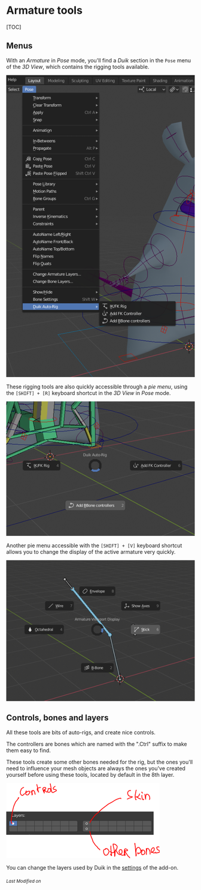 # Armature tools

[TOC]

## Menus

With an *Armature* in *Pose* mode, you'll find a *Duik* section in the `Pose` menu of the *3D View*, which contains the rigging tools available.

![Pose menu](img/pose-menu.png)

These rigging tools are also quickly accessible through a *pie menu*, using the `[SHIFT] + [R]` keyboard shortcut in the *3D View* in *Pose* mode.

![Pie menu](img/pie_menu_autorig.png)

Another pie menu accessible with the `[SHIFT] + [V]` keyboard shortcut allows you to change the display of the active armature very quickly.

![Armature display Pie menu](img/armature_display_pie_menu.png)

## Controls, bones and layers

All these tools are bits of auto-rigs, and create nice controls.

The controllers are bones which are named with the ".Ctrl" suffix to make them easy to find.

These tools create some other bones needed for the rig, but the ones you'll need to influence your mesh objects are always the ones you've created yourself before using these tools, located by default in the 8th layer.

![Layers](img/default-layers.png)

You can change the layers used by Duik in the [settings](settings.md) of the add-on.


<sub>*Last Modified on <script type="text/javascript"> document.write(document.lastModified) </script>*</sub>